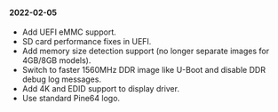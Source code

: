 #### 2022-02-05

* Add UEFI eMMC support.
* SD card performance fixes in UEFI.
* Add memory size detection support (no longer separate images for 4GB/8GB models).
* Switch to faster 1560MHz DDR image like U-Boot and disable DDR debug log messages.
* Add 4K and EDID support to display driver.
* Use standard Pine64 logo.
